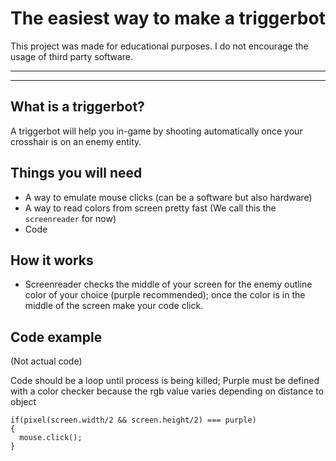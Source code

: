 # The easiest way to make a triggerbot
This project was made for educational purposes.
I do not encourage the usage of third party software.

---

---

## <a id="intro"></a>What is a triggerbot?
A triggerbot will help you in-game by shooting automatically once your crosshair is on an enemy entity.

## <a id="requirements"></a>Things you will need
- A way to emulate mouse clicks (can be a software but also hardware)
- A way to read colors from screen pretty fast (We call this the `screenreader` for now)
- Code

## How it works
- Screenreader checks the middle of your screen for the enemy outline color of your choice (purple recommended); once the color is in the middle of the screen make your code click.

## Code example
(Not actual code)

Code should be a loop until process is being killed; Purple must be defined with a color checker because the rgb value varies depending on distance to object 

```
if(pixel(screen.width/2 && screen.height/2) === purple)
{
  mouse.click();
}

```
